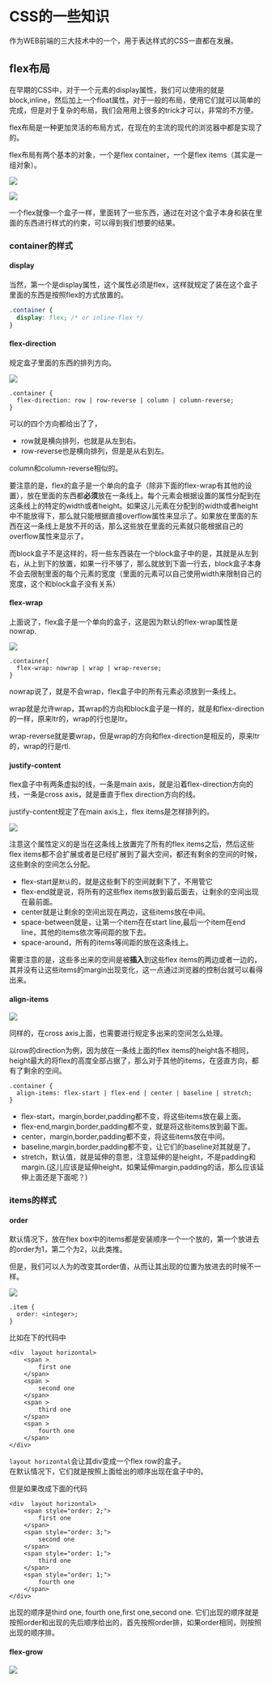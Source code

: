 CSS的一些知识
===

作为WEB前端的三大技术中的一个，用于表达样式的CSS一直都在发展。


## flex布局
在早期的CSS中，对于一个元素的display属性，我们可以使用的就是block,inline，然后加上一个float属性，对于一般的布局，使用它们就可以简单的完成，但是对于复杂的布局，我们会用用上很多的trick才可以，非常的不方便。

flex布局是一种更加灵活的布局方式，在现在的主流的现代的浏览器中都是实现了的。

flex布局有两个基本的对象，一个是flex container，一个是flex items（其实是一组对象）。

![](flex-container.svg)

![](flex-items.svg)

一个flex就像一个盒子一样，里面转了一些东西，通过在对这个盒子本身和装在里面的东西进行样式的约束，可以得到我们想要的结果。

### container的样式

#### display
当然，第一个是display属性，这个属性必须是flex，这样就规定了装在这个盒子里面的东西是按照flex的方式放置的。

```CSS
.container {
  display: flex; /* or inline-flex */
}
```

#### flex-direction
规定盒子里面的东西的排列方向。

![](flex-direction1.svg)

	.container {
	  flex-direction: row | row-reverse | column | column-reverse;
	}

可以的四个方向都给出了了，

* row就是横向排列，也就是从左到右。
* row-reverse也是横向排列，但是是从右到左。

column和column-reverse相似的。

要注意的是，flex的盒子是一个单向的盒子（除非下面的flex-wrap有其他的设置），放在里面的东西都**必须**放在一条线上。每个元素会根据设置的属性分配到在这条线上的特定的width或者height。如果这儿元素在分配到的width或者height中不能放得下，那么就只能根据直接overflow属性来显示了。如果放在里面的东西在这一条线上是放不开的话，那么这些放在里面的元素就只能根据自己的overflow属性来显示了。

而block盒子不是这样的，将一些东西装在一个block盒子中的是，其就是从左到右，从上到下的放置，如果一行不够了，那么就放到下面一行去，block盒子本身不会去限制里面的每个元素的宽度（里面的元素可以自己使用width来限制自己的宽度，这个和block盒子没有关系）
#### flex-wrap
上面说了，flex盒子是一个单向的盒子，这是因为默认的flex-wrap属性是nowrap.

![](flex-wrap.svg)

	.container{
	  flex-wrap: nowrap | wrap | wrap-reverse;
	}

nowrap说了，就是不会wrap，flex盒子中的所有元素必须放到一条线上。

wrap就是允许wrap，其wrap的方向和block盒子是一样的，就是和flex-direction的一样，原来ltr的，wrap的行也是ltr。

wrap-reverse就是要wrap，但是wrap的方向和flex-direction是相反的，原来ltr的，wrap的行是rtl.

#### justify-content
flex盒子中有两条虚拟的线，一条是main axis，就是沿着flex-direction方向的线，一条是cross axis，就是垂直于flex direction方向的线。

justify-content规定了在main axis上，flex items是怎样排列的。

![](justify-content.svg)

注意这个属性定义的是当在这条线上放置完了所有的flex items之后，然后这些flex items都不会扩展或者是已经扩展到了最大空间，都还有剩余的空间的时候，这些剩余的空间怎么分配。

* flex-start是`默认`的，就是这些剩下的空间就剩下了，不用管它
* flex-end就是说，将所有的这些flex items放到最后面去，让剩余的空间出现在最前面。
* center就是让剩余的空间出现在两边，这些items放在中间。
* space-between就是，让第一个item在在start line,最后一个item在end line，其他的items依次等间距的放下去。
* space-around，所有的items等间距的放在这条线上。

需要注意的是，这些多出来的空间是被**插入**到这些flex items的两边或者一边的，其并没有让这些items的margin出现变化，这一点通过浏览器的控制台就可以看得出来。

#### align-items

![](align-items.svg)

同样的，在cross axis上面，也需要进行规定多出来的空间怎么处理。

以row的direction为例，因为放在一条线上面的flex items的height各不相同，height最大的将flex的高度全部占据了，那么对于其他的items，在竖直方向，都有了剩余的空间。
	
	.container {
	  align-items: flex-start | flex-end | center | baseline | stretch;
	}

* flex-start，margin,border,padding都不变，将这些items放在最上面。
* flex-end,margin,border,padding都不变，就是将这些items放到最下面。
* center，margin,border,padding都不变，将这些items放在中间。
* baseline,margin,border,padding都不变，让它们的baseline对其就是了。
* stretch，默认值，就是延伸的意思，注意延伸的是height，不是padding和margin.(这儿应该是延伸height，如果延伸margin,padding的话，那么应该延伸上面还是下面呢？)

### items的样式

#### order
默认情况下，放在flex box中的items都是安装顺序一个一个放的，第一个放进去的order为1，第二个为2，以此类推。

但是，我们可以人为的改变其order值，从而让其出现的位置为放进去的时候不一样。

![](order.svg)

	.item {
	  order: <integer>;
	}
比如在下的代码中

```
<div  layout horizontal>	
	<span >
		first one
	</span>
	<span >
		second one
	</span>
	<span >
		third one
	</span>
	<span >
		fourth one
	</span>
</div>
```

`layout horizontal`会让其div变成一个flex row的盒子。	
在默认情况下，它们就是按照上面给出的顺序出现在盒子中的。

但是如果改成下面的代码

```
<div  layout horizontal>	
	<span style="order: 2;">
		first one
	</span>
	<span style="order: 3;">
		second one
	</span>
	<span style="order: 1;">
		third one
	</span>
	<span style="order: 1;">
		fourth one
	</span>
</div>
```

出现的顺序是third one, fourth one,first one,second one.
它们出现的顺序就是按照order和出现的先后顺序给出的，首先按照order排，如果order相同，则按照出现的顺序排。

#### flex-grow

![](flex-grow.svg)